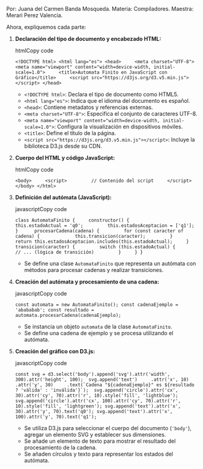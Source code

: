Por: Juana del Carmen Banda Mosqueda.
Materia: Compiladores.
Maestra: Merari Perez Valencia.

Ahora, expliquemos cada parte:

1. **Declaración del tipo de documento y encabezado HTML:**
    
    htmlCopy code
    
    `<!DOCTYPE html> <html lang="es"> <head>     <meta charset="UTF-8">     <meta name="viewport" content="width=device-width, initial-scale=1.0">     <title>Automata Finito en JavaScript con Gráfico</title>     <script src="https://d3js.org/d3.v5.min.js"></script> </head>`
    
    - `<!DOCTYPE html>`: Declara el tipo de documento como HTML5.
    - `<html lang="es">`: Indica que el idioma del documento es español.
    - `<head>`: Contiene metadatos y referencias externas.
    - `<meta charset="UTF-8">`: Especifica el conjunto de caracteres UTF-8.
    - `<meta name="viewport" content="width=device-width, initial-scale=1.0">`: Configura la visualización en dispositivos móviles.
    - `<title>`: Define el título de la página.
    - `<script src="https://d3js.org/d3.v5.min.js"></script>`: Incluye la biblioteca D3.js desde su CDN.
2. **Cuerpo del HTML y código JavaScript:**
    
    htmlCopy code
    
    `<body>     <script>         // Contenido del script     </script> </body> </html>`
    
3. **Definición del autómata (JavaScript):**
    
    javascriptCopy code
    
    `class AutomataFinito {     constructor() {         this.estadoActual = 'q0';         this.estadosAceptacion = ['q1'];     }      procesarCadena(cadena) {         for (const caracter of cadena) {             this.transicion(caracter);         }          return this.estadosAceptacion.includes(this.estadoActual);     }      transicion(caracter) {         switch (this.estadoActual) {             // ... (lógica de transición)         }     } }`
    
    - Se define una clase `AutomataFinito` que representa un autómata con métodos para procesar cadenas y realizar transiciones.
4. **Creación del autómata y procesamiento de una cadena:**
    
    javascriptCopy code
    
    `const automata = new AutomataFinito(); const cadenaEjemplo = 'abababab'; const resultado = automata.procesarCadena(cadenaEjemplo);`
    
    - Se instancia un objeto `automata` de la clase `AutomataFinito`.
    - Se define una cadena de ejemplo y se procesa utilizando el autómata.
5. **Creación del gráfico con D3.js:**
    
    javascriptCopy code
    
    ``const svg = d3.select('body').append('svg').attr('width', 300).attr('height', 100);  svg.append('text')     .attr('x', 10)     .attr('y', 30)     .text(`Cadena "${cadenaEjemplo}" es ${resultado ? 'válida' : 'inválida'}`);  svg.append('circle').attr('cx', 30).attr('cy', 70).attr('r', 10).style('fill', 'lightblue'); svg.append('circle').attr('cx', 100).attr('cy', 70).attr('r', 10).style('fill', 'lightgreen'); svg.append('text').attr('x', 30).attr('y', 70).text('q0'); svg.append('text').attr('x', 100).attr('y', 70).text('q1');``
    
    - Se utiliza D3.js para seleccionar el cuerpo del documento (`'body'`), agregar un elemento SVG y establecer sus dimensiones.
    - Se añade un elemento de texto para mostrar el resultado del procesamiento de la cadena.
    - Se añaden círculos y texto para representar los estados del autómata.


